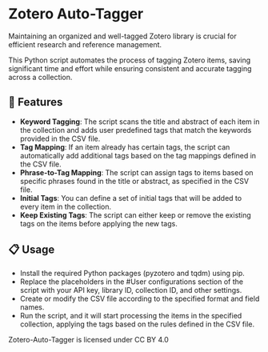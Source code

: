 # Zotero Auto-Tagger

Maintaining an organized and well-tagged Zotero library is crucial for efficient research and reference management. 

This Python script automates the process of tagging Zotero items, saving significant time and effort while ensuring consistent and accurate tagging across a collection.

## 🚀 Features
- **Keyword Tagging**: The script scans the title and abstract of each item in the collection and adds user predefined tags that match the keywords provided in the CSV file.
- **Tag Mapping**: If an item already has certain tags, the script can automatically add additional tags based on the tag mappings defined in the CSV file.
- **Phrase-to-Tag Mapping**: The script can assign tags to items based on specific phrases found in the title or abstract, as specified in the CSV file.
- **Initial Tags**: You can define a set of initial tags that will be added to every item in the collection.
- **Keep Existing Tags**: The script can either keep or remove the existing tags on the items before applying the new tags.

## 📋 Usage
- Install the required Python packages (pyzotero and tqdm) using pip.
- Replace the placeholders in the #User configurations section of the script with your API key, library ID, collection ID, and other settings.
- Create or modify the CSV file according to the specified format and field names.
- Run the script, and it will start processing the items in the specified collection, applying the tags based on the rules defined in the CSV file.

Zotero-Auto-Tagger is licensed under CC BY 4.0
